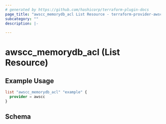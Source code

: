 ```yaml
---
# generated by https://github.com/hashicorp/terraform-plugin-docs
page_title: "awscc_memorydb_acl List Resource - terraform-provider-awscc"
subcategory: ""
description: |-
  
---
```


# awscc_memorydb_acl (List Resource)



## Example Usage

```terraform
list "awscc_memorydb_acl" "example" {
  provider = awscc
}
```

<!-- schema generated by tfplugindocs -->
## Schema
